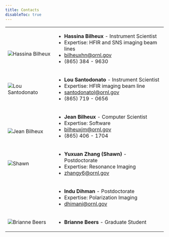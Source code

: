 ```yaml
---
title: Contacts
disableToc: true
---
```



|  |  |
| ------ | ----------- |
| <h2 id='hassina_bilheux'></h2> ![Hassina Bilheux](/images/contacts/hassina.jpg) | <ul><li>**Hassina Bilheux** - Instrument Scientist</li><li>Expertise: HFIR and SNS imaging beam lines</li><li><i class='fa fa-envelope-open'></i> bilheuxhn@ornl.gov</li><li><i class='fa fa-phone'></i> (865) 384 - 9630</li></ul> |
| ![Lou Santodonato](/images/contacts/lou.png) | <ul><li>**Lou Santodonato** - Instrument Scientist</li><li>Expertise: HFIR imaging beam line</li><li><i class='fa fa-envelope-open'></i> santodonatol@ornl.gov</li><li><i class='fa fa-phone'></i> (865) 719 - 0656</li></ul> |
| <h2 id='jean_bilheux'></h2> ![Jean Bilheux](/images/contacts/jean.png) | <ul><li>**Jean Bilheux** - Computer Scientist</li><li>Expertise: Software</li><li><i class='fa fa-envelope-open'></i> bilheuxjm@ornl.gov</li><li><i class='fa fa-phone'></i> (865) 406 - 1704</li><ul> |
| ![Shawn](/images/contacts/shawn.png) | <ul><li>**Yuxuan Zhang (Shawn)** - Postdoctorate</li><li>Expertise: Resonance Imaging</li><li><i class='fa fa-envelope-open'></i> zhangy6@ornl.gov</li></ul> |
| | <ul><li>**Indu Dihman** - Postdoctorate</li><li>Expertise: Polarization Imaging</li><li><i class='fa fa-envelope-open'></i> dhimani@ornl.gov</li></ul> |
| ![Brianne Beers](/images/contacts/brianne.png) | <ul><li>**Brianne Beers** - Graduate Student</li></ul> |



